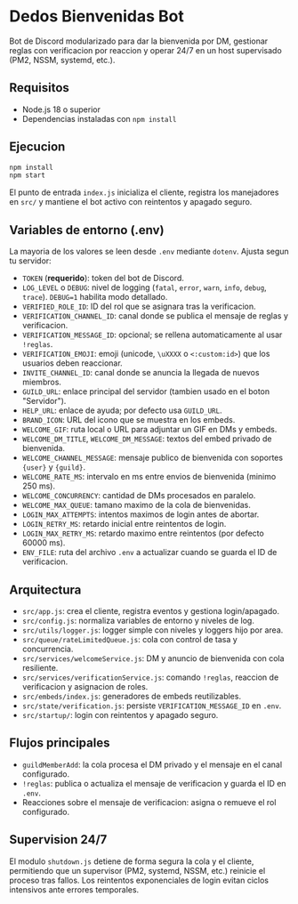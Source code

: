 # Dedos Bienvenidas Bot

Bot de Discord modularizado para dar la bienvenida por DM, gestionar reglas con verificacion por reaccion y operar 24/7 en un host supervisado (PM2, NSSM, systemd, etc.).

## Requisitos
- Node.js 18 o superior
- Dependencias instaladas con `npm install`

## Ejecucion
```bash
npm install
npm start
```

El punto de entrada `index.js` inicializa el cliente, registra los manejadores en `src/` y mantiene el bot activo con reintentos y apagado seguro.

## Variables de entorno (.env)
La mayoria de los valores se leen desde `.env` mediante `dotenv`. Ajusta segun tu servidor:

- `TOKEN` (**requerido**): token del bot de Discord.
- `LOG_LEVEL` o `DEBUG`: nivel de logging (`fatal`, `error`, `warn`, `info`, `debug`, `trace`). `DEBUG=1` habilita modo detallado.
- `VERIFIED_ROLE_ID`: ID del rol que se asignara tras la verificacion.
- `VERIFICATION_CHANNEL_ID`: canal donde se publica el mensaje de reglas y verificacion.
- `VERIFICATION_MESSAGE_ID`: opcional; se rellena automaticamente al usar `!reglas`.
- `VERIFICATION_EMOJI`: emoji (unicode, `\uXXXX` o `<:custom:id>`) que los usuarios deben reaccionar.
- `INVITE_CHANNEL_ID`: canal donde se anuncia la llegada de nuevos miembros.
- `GUILD_URL`: enlace principal del servidor (tambien usado en el boton "Servidor").
- `HELP_URL`: enlace de ayuda; por defecto usa `GUILD_URL`.
- `BRAND_ICON`: URL del icono que se muestra en los embeds.
- `WELCOME_GIF`: ruta local o URL para adjuntar un GIF en DMs y embeds.
- `WELCOME_DM_TITLE`, `WELCOME_DM_MESSAGE`: textos del embed privado de bienvenida.
- `WELCOME_CHANNEL_MESSAGE`: mensaje publico de bienvenida con soportes `{user}` y `{guild}`.
- `WELCOME_RATE_MS`: intervalo en ms entre envios de bienvenida (minimo 250 ms).
- `WELCOME_CONCURRENCY`: cantidad de DMs procesados en paralelo.
- `WELCOME_MAX_QUEUE`: tamano maximo de la cola de bienvenidas.
- `LOGIN_MAX_ATTEMPTS`: intentos maximos de login antes de abortar.
- `LOGIN_RETRY_MS`: retardo inicial entre reintentos de login.
- `LOGIN_MAX_RETRY_MS`: retardo maximo entre reintentos (por defecto 60000 ms).
- `ENV_FILE`: ruta del archivo `.env` a actualizar cuando se guarda el ID de verificacion.

## Arquitectura
- `src/app.js`: crea el cliente, registra eventos y gestiona login/apagado.
- `src/config.js`: normaliza variables de entorno y niveles de log.
- `src/utils/logger.js`: logger simple con niveles y loggers hijo por area.
- `src/queue/rateLimitedQueue.js`: cola con control de tasa y concurrencia.
- `src/services/welcomeService.js`: DM y anuncio de bienvenida con cola resiliente.
- `src/services/verificationService.js`: comando `!reglas`, reaccion de verificacion y asignacion de roles.
- `src/embeds/index.js`: generadores de embeds reutilizables.
- `src/state/verification.js`: persiste `VERIFICATION_MESSAGE_ID` en `.env`.
- `src/startup/`: login con reintentos y apagado seguro.

## Flujos principales
- `guildMemberAdd`: la cola procesa el DM privado y el mensaje en el canal configurado.
- `!reglas`: publica o actualiza el mensaje de verificacion y guarda el ID en `.env`.
- Reacciones sobre el mensaje de verificacion: asigna o remueve el rol configurado.

## Supervision 24/7
El modulo `shutdown.js` detiene de forma segura la cola y el cliente, permitiendo que un supervisor (PM2, systemd, NSSM, etc.) reinicie el proceso tras fallos. Los reintentos exponenciales de login evitan ciclos intensivos ante errores temporales.
